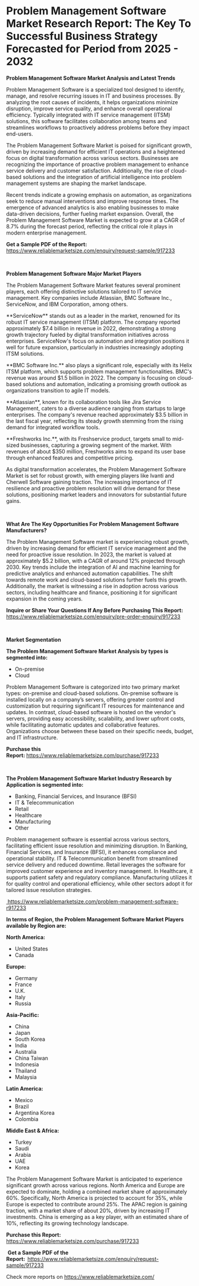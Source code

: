 <p><h1>Problem Management Software Market Research Report: The Key To Successful Business Strategy Forecasted for Period from 2025 - 2032</h1></p><p><strong>Problem Management Software Market Analysis and Latest Trends</strong></p>
<p><p>Problem Management Software is a specialized tool designed to identify, manage, and resolve recurring issues in IT and business processes. By analyzing the root causes of incidents, it helps organizations minimize disruption, improve service quality, and enhance overall operational efficiency. Typically integrated with IT service management (ITSM) solutions, this software facilitates collaboration among teams and streamlines workflows to proactively address problems before they impact end-users.</p><p>The Problem Management Software Market is poised for significant growth, driven by increasing demand for efficient IT operations and a heightened focus on digital transformation across various sectors. Businesses are recognizing the importance of proactive problem management to enhance service delivery and customer satisfaction. Additionally, the rise of cloud-based solutions and the integration of artificial intelligence into problem management systems are shaping the market landscape.</p><p>Recent trends indicate a growing emphasis on automation, as organizations seek to reduce manual interventions and improve response times. The emergence of advanced analytics is also enabling businesses to make data-driven decisions, further fueling market expansion. Overall, the Problem Management Software Market is expected to grow at a CAGR of 8.7% during the forecast period, reflecting the critical role it plays in modern enterprise management.</p></p>
<p><strong>Get a Sample PDF of the Report:&nbsp;</strong> <a href="https://www.reliablemarketsize.com/enquiry/request-sample/917233?utm_campaign=3131&utm_medium=2&utm_source=Github&utm_content=ia&utm_term=07032025&utm_id=problem-management-software">https://www.reliablemarketsize.com/enquiry/request-sample/917233</a></p>
<p>&nbsp;</p>
<p><strong>Problem Management Software Major Market Players</strong></p>
<p><p>The Problem Management Software Market features several prominent players, each offering distinctive solutions tailored to IT service management. Key companies include Atlassian, BMC Software Inc., ServiceNow, and IBM Corporation, among others.</p><p>**ServiceNow** stands out as a leader in the market, renowned for its robust IT service management (ITSM) platform. The company reported approximately $7.4 billion in revenue in 2022, demonstrating a strong growth trajectory fueled by digital transformation initiatives across enterprises. ServiceNow's focus on automation and integration positions it well for future expansion, particularly in industries increasingly adopting ITSM solutions.</p><p>**BMC Software Inc.** also plays a significant role, especially with its Helix ITSM platform, which supports problem management functionalities. BMC's revenue was around $1.5 billion in 2022. The company is focusing on cloud-based solutions and automation, indicating a promising growth outlook as organizations transition to agile IT models.</p><p>**Atlassian**, known for its collaboration tools like Jira Service Management, caters to a diverse audience ranging from startups to large enterprises. The company's revenue reached approximately $3.5 billion in the last fiscal year, reflecting its steady growth stemming from the rising demand for integrated workflow tools.</p><p>**Freshworks Inc.**, with its Freshservice product, targets small to mid-sized businesses, capturing a growing segment of the market. With revenues of about $350 million, Freshworks aims to expand its user base through enhanced features and competitive pricing.</p><p>As digital transformation accelerates, the Problem Management Software Market is set for robust growth, with emerging players like Ivanti and Cherwell Software gaining traction. The increasing importance of IT resilience and proactive problem resolution will drive demand for these solutions, positioning market leaders and innovators for substantial future gains.</p></p>
<p>&nbsp;</p>
<p><strong>What Are The Key Opportunities For Problem Management Software Manufacturers?</strong></p>
<p><p>The Problem Management Software market is experiencing robust growth, driven by increasing demand for efficient IT service management and the need for proactive issue resolution. In 2023, the market is valued at approximately $5.2 billion, with a CAGR of around 12% projected through 2030. Key trends include the integration of AI and machine learning for predictive analytics and enhanced automation capabilities. The shift towards remote work and cloud-based solutions further fuels this growth. Additionally, the market is witnessing a rise in adoption across various sectors, including healthcare and finance, positioning it for significant expansion in the coming years.</p></p>
<p><strong>Inquire or Share Your Questions If Any Before Purchasing This Report:</strong> <a href="https://www.reliablemarketsize.com/enquiry/pre-order-enquiry/917233?utm_campaign=3131&utm_medium=2&utm_source=Github&utm_content=ia&utm_term=07032025&utm_id=problem-management-software">https://www.reliablemarketsize.com/enquiry/pre-order-enquiry/917233</a></p>
<p>&nbsp;</p>
<p><strong>Market Segmentation</strong></p>
<p><strong>The Problem Management Software Market Analysis by types is segmented into:</strong></p>
<p><ul><li>On-premise</li><li>Cloud</li></ul></p>
<p><p>Problem Management Software is categorized into two primary market types: on-premise and cloud-based solutions. On-premise software is installed locally on a company’s servers, offering greater control and customization but requiring significant IT resources for maintenance and updates. In contrast, cloud-based software is hosted on the vendor's servers, providing easy accessibility, scalability, and lower upfront costs, while facilitating automatic updates and collaborative features. Organizations choose between these based on their specific needs, budget, and IT infrastructure.</p></p>
<p><strong>Purchase this Report:&nbsp;</strong><a href="https://www.reliablemarketsize.com/purchase/917233?utm_campaign=3131&utm_medium=2&utm_source=Github&utm_content=ia&utm_term=07032025&utm_id=problem-management-software">https://www.reliablemarketsize.com/purchase/917233</a></p>
<p>&nbsp;</p>
<p><strong>The Problem Management Software Market Industry Research by Application is segmented into:</strong></p>
<p><ul><li>Banking, Financial Services, and Insurance (BFSI)</li><li>IT & Telecommunication</li><li>Retail</li><li>Healthcare</li><li>Manufacturing</li><li>Other</li></ul></p>
<p><p>Problem management software is essential across various sectors, facilitating efficient issue resolution and minimizing disruption. In Banking, Financial Services, and Insurance (BFSI), it enhances compliance and operational stability. IT & Telecommunication benefit from streamlined service delivery and reduced downtime. Retail leverages the software for improved customer experience and inventory management. In Healthcare, it supports patient safety and regulatory compliance. Manufacturing utilizes it for quality control and operational efficiency, while other sectors adopt it for tailored issue resolution strategies.</p></p>
<p><a href="https://www.reliablemarketsize.com/problem-management-software-r917233?utm_campaign=3131&utm_medium=2&utm_source=Github&utm_content=ia&utm_term=07032025&utm_id=problem-management-software">&nbsp;https://www.reliablemarketsize.com/problem-management-software-r917233</a></p>
<p><strong>In terms of Region, the Problem Management Software Market Players available by Region are:</strong></p>
<p>
    <p> <strong> North America: </strong>
        <ul>
            <li>United States</li>
            <li>Canada</li>
        </ul>
        </p> 
    <p> <strong> Europe: </strong>
        <ul>
            <li>Germany</li>
            <li>France</li>
            <li>U.K.</li>
            <li>Italy</li>
            <li>Russia</li>
        </ul>
        </p> 
    <p> <strong> Asia-Pacific: </strong>
        <ul>
            <li>China</li>
            <li>Japan</li>
            <li>South Korea</li>
            <li>India</li>
            <li>Australia</li>
            <li>China Taiwan</li>
            <li>Indonesia</li>
            <li>Thailand</li>
            <li>Malaysia</li>
        </ul>
        </p> 
    <p> <strong> Latin America: </strong>
        <ul>
            <li>Mexico</li>
            <li>Brazil</li>
            <li>Argentina Korea</li>
            <li>Colombia</li>
        </ul>
        </p> 
    <p> <strong> Middle East & Africa: </strong>
        <ul>
            <li>Turkey</li>
            <li>Saudi</li>
            <li>Arabia</li>
            <li>UAE</li>
            <li>Korea</li>
        </ul>
    </p>
    </p>
<p><p>The Problem Management Software Market is anticipated to experience significant growth across various regions. North America and Europe are expected to dominate, holding a combined market share of approximately 60%. Specifically, North America is projected to account for 35%, while Europe is expected to contribute around 25%. The APAC region is gaining traction, with a market share of about 20%, driven by increasing IT investments. China is emerging as a key player, with an estimated share of 10%, reflecting its growing technology landscape.</p></p>
<p><strong>Purchase this Report: </strong><a href="https://www.reliablemarketsize.com/purchase/917233?utm_campaign=3131&utm_medium=2&utm_source=Github&utm_content=ia&utm_term=07032025&utm_id=problem-management-software">https://www.reliablemarketsize.com/purchase/917233</a></p>
<p>&nbsp;<strong>Get a Sample PDF of the Report:&nbsp;&nbsp;</strong><a href="https://www.reliablemarketsize.com/enquiry/request-sample/917233?utm_campaign=3131&utm_medium=2&utm_source=Github&utm_content=ia&utm_term=07032025&utm_id=problem-management-software">https://www.reliablemarketsize.com/enquiry/request-sample/917233</a></p>
<p><strong></strong></p>
<p>Check more reports on <a href="https://www.reliablemarketsize.com/?utm_campaign=3131&utm_medium=2&utm_source=Github&utm_content=ia&utm_term=07032025&utm_id=problem-management-software">https://www.reliablemarketsize.com/</a></p>